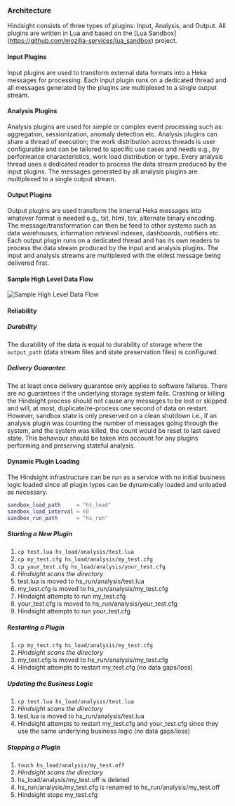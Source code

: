 ### Architecture

Hindsight consists of three types of plugins: Input, Analysis, and Output. All plugins are written in Lua and based on
the [Lua Sandbox] (https://github.com/mozilla-services/lua_sandbox) project.

#### Input Plugins

Input plugins are used to transform external data formats into a Heka messages for processing.  Each input plugin runs
on a dedicated thread and all messages generated by the plugins are multiplexed to a single output stream.

#### Analysis Plugins

Analysis plugins are used for simple or complex event processing such as: aggregation, sessionization, anomaly
detection etc.  Analysis plugins can share a thread of execution; the work distribution across threads is user
configurable and can be tailored to specific use cases and needs e.g., by performance characteristics, work load
distribution or type. Every analysis thread uses a dedicated reader to process the data stream produced by the input
plugins. The messages generated by all analysis plugins are multiplexed to a single output stream.

#### Output Plugins

Output plugins are used transform the internal Heka messages into whatever format is needed e.g., txt, html, tsv, alternate
binary encoding. The message/transformation can then be feed to other systems such as data warehouses, information retrieval
indexes, dashboards, notifiers etc. Each output plugin runs on a dedicated thread and has its own readers to process the data
stream produced by the input and analysis plugins. The input and analysis streams are multiplexed with the oldest message
being delivered first.

#### Sample High Level Data Flow

![Sample High Level Data Flow](hindsight_data_flow.png)

#### Reliability

##### Durability

The durability of the data is equal to durability of storage where the `output_path` (data stream files and state
preservation files) is configured.

##### Delivery Guarantee

The at least once delivery guarantee only applies to software failures. There are no guarantees if the underlying
storage system fails. Crashing or killing the Hindsight process should not cause any messages to be lost or skipped
and will, at most, duplicate/re-process one second of data on restart. However, sandbox state is only preserved on
a clean shutdown i.e., if an analysis plugin was counting the number of messages going through the system, and the
system was killed, the count would be reset to last saved state. This behaviour should be taken into account
for any plugins performing and preserving stateful analysis.

#### Dynamic Plugin Loading

The Hindsight infrastructure can be run as a service with no initial business logic loaded since all plugin types can
be dynamically loaded and unloaded as necessary.

```lua
sandbox_load_path     = "hs_load"
sandbox_load_interval = 60
sandbox_run_path      = "hs_run"
```

##### Starting a New Plugin

1. `cp test.lua hs_load/analysis/test.lua`
1. `cp my_test.cfg hs_load/analysis/my_test.cfg`
1. `cp your_test.cfg hs_load/analysis/your_test.cfg`
1. *Hindsight scans the directory*
1. test.lua is moved to hs_run/analysis/test.lua
1. my_test.cfg is moved to hs_run/analysis/my_test.cfg
1. Hindsight attempts to run my_test.cfg
1. your_test.cfg is moved to hs_run/analysis/your_test.cfg
1. Hindsight attempts to run your_test.cfg

##### Restarting a Plugin

1. `cp my_test.cfg hs_load/analysis/my_test.cfg`
1. *Hindsight scans the directory*
1. my_test.cfg is moved to hs_run/analysis/my_test.cfg
1. Hindsight attempts to restart my_test.cfg (no data gaps/loss)

##### Updating the Business Logic

1. `cp test.lua hs_load/analysis/test.lua`
1. *Hindsight scans the directory*
1. test.lua is moved to hs_run/analysis/test.lua
1. Hindsight attempts to restart my_test.cfg and your_test.cfg since they use the same underlying business logic (no
data gaps/loss)

##### Stopping a Plugin

1. `touch hs_load/analysis/my_test.off`
1. *Hindsight scans the directory*
1. hs_load/analysis/my_test.off is deleted
1. hs_run/analysis/my_test.cfg is renamed to hs_run/analysis/my_test.off
1. Hindsight stops my_test.cfg
